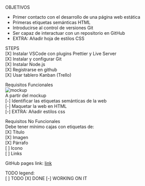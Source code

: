 OBJETIVOS
  * Primer contacto con el desarrollo de una página web estática
  * Primeras etiquetas semánticas HTML
  * Introducirse al control de versiones Git
  * Ser capaz de interactuar con un repositorio en GitHub
  * EXTRA: Añadir hoja de estilos CSS

  STEPS  
  [X] Instalar VSCode con plugins Prettier y Live Server  
  [X] Instalar y configurar Git  
  [X] Instalar Node.js  
  [X] Registrarse en github  
  [X] Usar tablero Kanban (Trello)  

  Requisitos Funcionales  
  ![mockup](https://aspiring-gaura-1f9.notion.site/image/https%3A%2F%2Fs3-us-west-2.amazonaws.com%2Fsecure.notion-static.com%2F15729f0c-c19b-4df1-b0b6-595729d0055d%2FUntitled.png?table=block&id=e3d45dde-0001-4cde-9421-7fae13ed8018&spaceId=c326e8f3-8d9e-4edc-aede-878e6ca6fca3&width=1920&userId=&cache=v2 "mockup")  
  A partir del mockup  
  [-] Identificar las etiquetas semánticas de la web  
  [-] Maquetar la web en HTML  
  [-] EXTRA: Añadir estilos css  

  Requisitos No Funcionales  
  Debe tener mínimo cajas con etiquetas de:  
  [X] Título  
  [X] Imagen  
  [X] Párrafo  
  [ ] Icono  
  [ ] Links  

  GitHub pages link: [link](https://jaumevibu.github.io/mi_primera_web/ 'GitHub Pages link')

  TODO legend:  
  [ ] TODO
  [X] DONE
  [-] WORKING ON IT